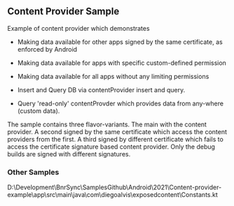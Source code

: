 ## Content Provider Sample

Example of content provider which demonstrates

* Making data available for other apps signed by the same certificate,
  as enforced by Android

* Making data available for apps with specific custom-defined
  permission

* Making data available for all apps without any limiting permissions

* Insert and Query DB via contentProvider insert and query.

* Query 'read-only' contentProvder which provides data from any-where
  (custom data).


The sample contains three flavor-variants. The main with the content
provider. A second signed by the same certificate which access the
content providers from the first. A third signed by different
certificate which fails to access the certificate signature based
content provider. Only the debug builds are signed with different
signatures.

### Other Samples

D:\Development\BnrSync\SamplesGithub\Android\2021\Content-provider-example\app\src\main\java\com\diegoalvis\exposedcontent\Constants.kt